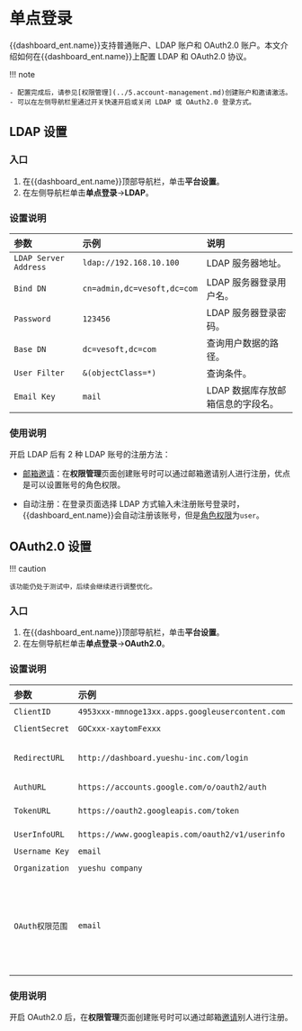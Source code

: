 # 单点登录

{{dashboard_ent.name}}支持普通账户、LDAP 账户和 OAuth2.0 账户。本文介绍如何在{{dashboard_ent.name}}上配置 LDAP 和 OAuth2.0 协议。

!!! note

    - 配置完成后，请参见[权限管理](../5.account-management.md)创建账户和邀请激活。
    - 可以在左侧导航栏里通过开关快速开启或关闭 LDAP 或 OAuth2.0 登录方式。

## LDAP 设置

### 入口

1. 在{{dashboard_ent.name}}顶部导航栏，单击**平台设置**。
2. 在左侧导航栏单击**单点登录**->**LDAP**。

### 设置说明

|参数|示例|说明|
|:--|:--|:--|
|`LDAP Server Address` | `ldap://192.168.10.100` | LDAP 服务器地址。 |  
|`Bind DN` | `cn=admin,dc=vesoft,dc=com`| LDAP 服务器登录用户名。  |
|`Password` |`123456` | LDAP 服务器登录密码。 |
|`Base DN` | `dc=vesoft,dc=com`| 查询用户数据的路径。 |
|`User Filter` | `&(objectClass=*)` | 查询条件。 |
|`Email Key` | `mail`| LDAP 数据库存放邮箱信息的字段名。 |

### 使用说明

开启 LDAP 后有 2 种 LDAP 账号的注册方法：

- [邮箱邀请](../5.account-management.md)：在**权限管理**页面创建账号时可以通过邮箱邀请别人进行注册，优点是可以设置账号的角色权限。

- 自动注册：在登录页面选择 LDAP 方式输入未注册账号登录时，{{dashboard_ent.name}}会自动注册该账号，但是[角色权限](../5.account-management.md)为`user`。

## OAuth2.0 设置

!!! caution

    该功能仍处于测试中，后续会继续进行调整优化。

### 入口

1. 在{{dashboard_ent.name}}顶部导航栏，单击**平台设置**。
2. 在左侧导航栏单击**单点登录**->**OAuth2.0**。

### 设置说明

|参数|示例|说明|
|:--|:--|:--|
|`ClientID` | `4953xxx-mmnoge13xx.apps.googleusercontent.com`| 应用的 ClientId。  |
|`ClientSecret` | `GOCxxx-xaytomFexxx` | 应用的 ClientSecret。 |
|`RedirectURL` | `http://dashboard.yueshu-inc.com/login` |重定向到{{dashboard_ent.name}}的 URL。   |
|`AuthURL` | `https://accounts.google.com/o/oauth2/auth` | 认证 URL。  |
|`TokenURL` | `https://oauth2.googleapis.com/token`| 获取 access_token 的URL。 |
|`UserInfoURL` | `https://www.googleapis.com/oauth2/v1/userinfo`| 获取用户信息的 URL。 |
|`Username Key` | `email`| 用户名字段。 |
|`Organization` |  `yueshu company`       |  组织名称。             |
|`OAuth权限范围`| `email`| OAuth 的权限范围。权限范围需要是厂商 OAuth2.0 平台配置的 scope 的子集，否则请求会失败。请求的 scope 需要能获取到 `Username Key`的值。|

### 使用说明

开启 OAuth2.0 后，在**权限管理**页面创建账号时可以通过邮箱[邀请](../5.account-management.md)别人进行注册。

